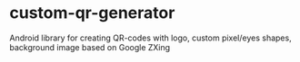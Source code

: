 # custom-qr-generator
Android library for creating QR-codes with logo, custom pixel/eyes shapes, background image based on Google ZXing
